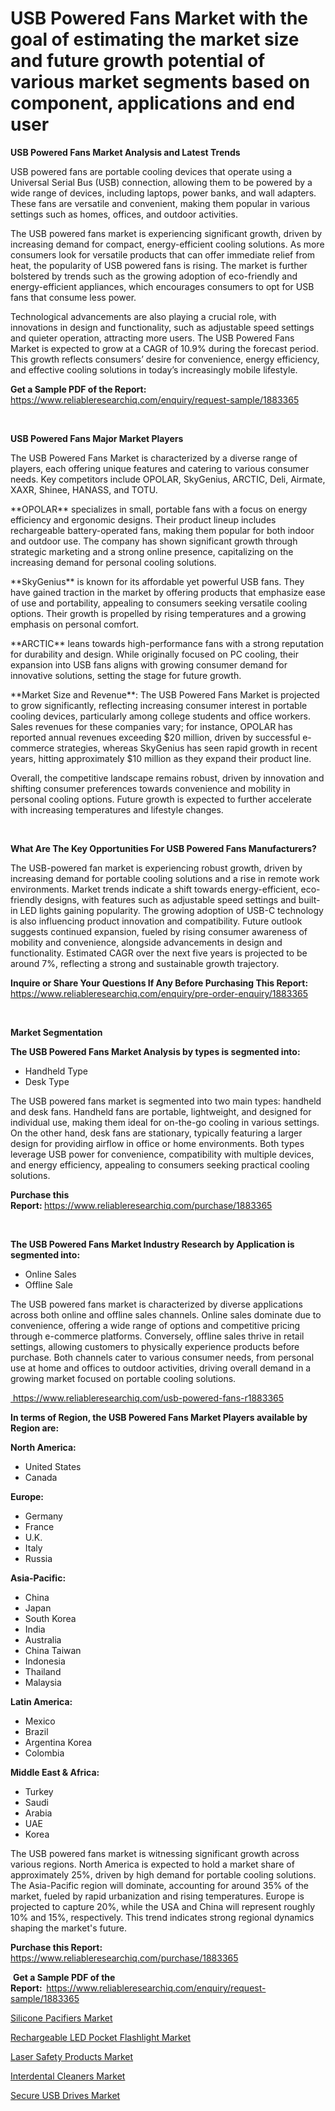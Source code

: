 <p><h1>USB Powered Fans Market with the goal of estimating the market size and future growth potential of various market segments based on component, applications and end user</h1></p><p><strong>USB Powered Fans Market Analysis and Latest Trends</strong></p>
<p><p>USB powered fans are portable cooling devices that operate using a Universal Serial Bus (USB) connection, allowing them to be powered by a wide range of devices, including laptops, power banks, and wall adapters. These fans are versatile and convenient, making them popular in various settings such as homes, offices, and outdoor activities. </p><p>The USB powered fans market is experiencing significant growth, driven by increasing demand for compact, energy-efficient cooling solutions. As more consumers look for versatile products that can offer immediate relief from heat, the popularity of USB powered fans is rising. The market is further bolstered by trends such as the growing adoption of eco-friendly and energy-efficient appliances, which encourages consumers to opt for USB fans that consume less power. </p><p>Technological advancements are also playing a crucial role, with innovations in design and functionality, such as adjustable speed settings and quieter operation, attracting more users. The USB Powered Fans Market is expected to grow at a CAGR of 10.9% during the forecast period. This growth reflects consumers’ desire for convenience, energy efficiency, and effective cooling solutions in today’s increasingly mobile lifestyle.</p></p>
<p><strong>Get a Sample PDF of the Report:&nbsp;</strong> <a href="https://www.reliableresearchiq.com/enquiry/request-sample/1883365?utm_campaign=1137&utm_medium=2&utm_source=Github&utm_content=ia&utm_term=05042025&utm_id=usb-powered-fans">https://www.reliableresearchiq.com/enquiry/request-sample/1883365</a></p>
<p>&nbsp;</p>
<p><strong>USB Powered Fans Major Market Players</strong></p>
<p><p>The USB Powered Fans Market is characterized by a diverse range of players, each offering unique features and catering to various consumer needs. Key competitors include OPOLAR, SkyGenius, ARCTIC, Deli, Airmate, XAXR, Shinee, HANASS, and TOTU.</p><p>**OPOLAR** specializes in small, portable fans with a focus on energy efficiency and ergonomic designs. Their product lineup includes rechargeable battery-operated fans, making them popular for both indoor and outdoor use. The company has shown significant growth through strategic marketing and a strong online presence, capitalizing on the increasing demand for personal cooling solutions.</p><p>**SkyGenius** is known for its affordable yet powerful USB fans. They have gained traction in the market by offering products that emphasize ease of use and portability, appealing to consumers seeking versatile cooling options. Their growth is propelled by rising temperatures and a growing emphasis on personal comfort.</p><p>**ARCTIC** leans towards high-performance fans with a strong reputation for durability and design. While originally focused on PC cooling, their expansion into USB fans aligns with growing consumer demand for innovative solutions, setting the stage for future growth.</p><p>**Market Size and Revenue**: The USB Powered Fans Market is projected to grow significantly, reflecting increasing consumer interest in portable cooling devices, particularly among college students and office workers. Sales revenues for these companies vary; for instance, OPOLAR has reported annual revenues exceeding $20 million, driven by successful e-commerce strategies, whereas SkyGenius has seen rapid growth in recent years, hitting approximately $10 million as they expand their product line.</p><p>Overall, the competitive landscape remains robust, driven by innovation and shifting consumer preferences towards convenience and mobility in personal cooling options. Future growth is expected to further accelerate with increasing temperatures and lifestyle changes.</p></p>
<p>&nbsp;</p>
<p><strong>What Are The Key Opportunities For USB Powered Fans Manufacturers?</strong></p>
<p><p>The USB-powered fan market is experiencing robust growth, driven by increasing demand for portable cooling solutions and a rise in remote work environments. Market trends indicate a shift towards energy-efficient, eco-friendly designs, with features such as adjustable speed settings and built-in LED lights gaining popularity. The growing adoption of USB-C technology is also influencing product innovation and compatibility. Future outlook suggests continued expansion, fueled by rising consumer awareness of mobility and convenience, alongside advancements in design and functionality. Estimated CAGR over the next five years is projected to be around 7%, reflecting a strong and sustainable growth trajectory.</p></p>
<p><strong>Inquire or Share Your Questions If Any Before Purchasing This Report:</strong> <a href="https://www.reliableresearchiq.com/enquiry/pre-order-enquiry/1883365?utm_campaign=1137&utm_medium=2&utm_source=Github&utm_content=ia&utm_term=05042025&utm_id=usb-powered-fans">https://www.reliableresearchiq.com/enquiry/pre-order-enquiry/1883365</a></p>
<p>&nbsp;</p>
<p><strong>Market Segmentation</strong></p>
<p><strong>The USB Powered Fans Market Analysis by types is segmented into:</strong></p>
<p><ul><li>Handheld Type</li><li>Desk Type</li></ul></p>
<p><p>The USB powered fans market is segmented into two main types: handheld and desk fans. Handheld fans are portable, lightweight, and designed for individual use, making them ideal for on-the-go cooling in various settings. On the other hand, desk fans are stationary, typically featuring a larger design for providing airflow in office or home environments. Both types leverage USB power for convenience, compatibility with multiple devices, and energy efficiency, appealing to consumers seeking practical cooling solutions.</p></p>
<p><strong>Purchase this Report:&nbsp;</strong><a href="https://www.reliableresearchiq.com/purchase/1883365?utm_campaign=1137&utm_medium=2&utm_source=Github&utm_content=ia&utm_term=05042025&utm_id=usb-powered-fans">https://www.reliableresearchiq.com/purchase/1883365</a></p>
<p>&nbsp;</p>
<p><strong>The USB Powered Fans Market Industry Research by Application is segmented into:</strong></p>
<p><ul><li>Online Sales</li><li>Offline Sale</li></ul></p>
<p><p>The USB powered fans market is characterized by diverse applications across both online and offline sales channels. Online sales dominate due to convenience, offering a wide range of options and competitive pricing through e-commerce platforms. Conversely, offline sales thrive in retail settings, allowing customers to physically experience products before purchase. Both channels cater to various consumer needs, from personal use at home and offices to outdoor activities, driving overall demand in a growing market focused on portable cooling solutions.</p></p>
<p><a href="https://www.reliableresearchiq.com/usb-powered-fans-r1883365?utm_campaign=1137&utm_medium=2&utm_source=Github&utm_content=ia&utm_term=05042025&utm_id=usb-powered-fans">&nbsp;https://www.reliableresearchiq.com/usb-powered-fans-r1883365</a></p>
<p><strong>In terms of Region, the USB Powered Fans Market Players available by Region are:</strong></p>
<p>
    <p> <strong> North America: </strong>
        <ul>
            <li>United States</li>
            <li>Canada</li>
        </ul>
        </p> 
    <p> <strong> Europe: </strong>
        <ul>
            <li>Germany</li>
            <li>France</li>
            <li>U.K.</li>
            <li>Italy</li>
            <li>Russia</li>
        </ul>
        </p> 
    <p> <strong> Asia-Pacific: </strong>
        <ul>
            <li>China</li>
            <li>Japan</li>
            <li>South Korea</li>
            <li>India</li>
            <li>Australia</li>
            <li>China Taiwan</li>
            <li>Indonesia</li>
            <li>Thailand</li>
            <li>Malaysia</li>
        </ul>
        </p> 
    <p> <strong> Latin America: </strong>
        <ul>
            <li>Mexico</li>
            <li>Brazil</li>
            <li>Argentina Korea</li>
            <li>Colombia</li>
        </ul>
        </p> 
    <p> <strong> Middle East & Africa: </strong>
        <ul>
            <li>Turkey</li>
            <li>Saudi</li>
            <li>Arabia</li>
            <li>UAE</li>
            <li>Korea</li>
        </ul>
    </p>
    </p>
<p><p>The USB powered fans market is witnessing significant growth across various regions. North America is expected to hold a market share of approximately 25%, driven by high demand for portable cooling solutions. The Asia-Pacific region will dominate, accounting for around 35% of the market, fueled by rapid urbanization and rising temperatures. Europe is projected to capture 20%, while the USA and China will represent roughly 10% and 15%, respectively. This trend indicates strong regional dynamics shaping the market's future.</p></p>
<p><strong>Purchase this Report: </strong><a href="https://www.reliableresearchiq.com/purchase/1883365?utm_campaign=1137&utm_medium=2&utm_source=Github&utm_content=ia&utm_term=05042025&utm_id=usb-powered-fans">https://www.reliableresearchiq.com/purchase/1883365</a></p>
<p>&nbsp;<strong>Get a Sample PDF of the Report:&nbsp;&nbsp;</strong><a href="https://www.reliableresearchiq.com/enquiry/request-sample/1883365?utm_campaign=1137&utm_medium=2&utm_source=Github&utm_content=ia&utm_term=05042025&utm_id=usb-powered-fans">https://www.reliableresearchiq.com/enquiry/request-sample/1883365</a></p>
<p><strong></strong></p>
<p><p><a href="https://github.com/nikkoureta1y/Market-Research-Report-List-1/blob/main/silicone-pacifiers-market.md?utm_campaign=1137&utm_medium=2&utm_source=Github&utm_content=ia&utm_term=05042025&utm_id=usb-powered-fans">Silicone Pacifiers Market</a></p><p><a href="https://github.com/dubelsuehsik/Market-Research-Report-List-1/blob/main/rechargeable-led-pocket-flashlight-market.md?utm_campaign=1137&utm_medium=2&utm_source=Github&utm_content=ia&utm_term=05042025&utm_id=usb-powered-fans">Rechargeable LED Pocket Flashlight Market</a></p><p><a href="https://github.com/bloggglazaie/Market-Research-Report-List-1/blob/main/laser-safety-products-market.md?utm_campaign=1137&utm_medium=2&utm_source=Github&utm_content=ia&utm_term=05042025&utm_id=usb-powered-fans">Laser Safety Products Market</a></p><p><a href="https://github.com/lolahberkik5/Market-Research-Report-List-1/blob/main/interdental-cleaners-market.md?utm_campaign=1137&utm_medium=2&utm_source=Github&utm_content=ia&utm_term=05042025&utm_id=usb-powered-fans">Interdental Cleaners Market</a></p><p><a href="https://github.com/rndwazeri/Market-Research-Report-List-1/blob/main/secure-usb-drives-market.md?utm_campaign=1137&utm_medium=2&utm_source=Github&utm_content=ia&utm_term=05042025&utm_id=usb-powered-fans">Secure USB Drives Market</a></p></p>